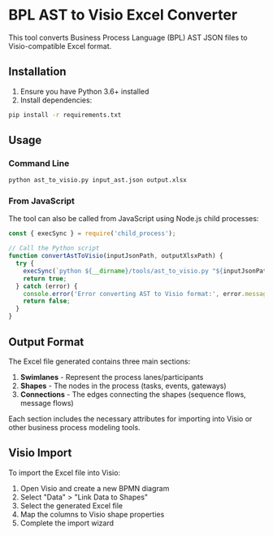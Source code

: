# BPL AST to Visio Excel Converter

This tool converts Business Process Language (BPL) AST JSON files to Visio-compatible Excel format.

## Installation

1. Ensure you have Python 3.6+ installed
2. Install dependencies:

```bash
pip install -r requirements.txt
```

## Usage

### Command Line

```bash
python ast_to_visio.py input_ast.json output.xlsx
```

### From JavaScript

The tool can also be called from JavaScript using Node.js child processes:

```javascript
const { execSync } = require('child_process');

// Call the Python script
function convertAstToVisio(inputJsonPath, outputXlsxPath) {
  try {
    execSync(`python ${__dirname}/tools/ast_to_visio.py "${inputJsonPath}" "${outputXlsxPath}"`);
    return true;
  } catch (error) {
    console.error('Error converting AST to Visio format:', error.message);
    return false;
  }
}
```

## Output Format

The Excel file generated contains three main sections:

1. **Swimlanes** - Represent the process lanes/participants
2. **Shapes** - The nodes in the process (tasks, events, gateways)
3. **Connections** - The edges connecting the shapes (sequence flows, message flows)

Each section includes the necessary attributes for importing into Visio or other business process modeling tools.

## Visio Import

To import the Excel file into Visio:

1. Open Visio and create a new BPMN diagram
2. Select "Data" > "Link Data to Shapes"
3. Select the generated Excel file
4. Map the columns to Visio shape properties
5. Complete the import wizard